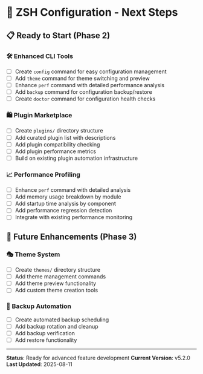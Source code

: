 # 🚀 ZSH Configuration - Next Steps

## 📋 Ready to Start (Phase 2)

### 🛠️ Enhanced CLI Tools
- [ ] Create `config` command for easy configuration management
- [ ] Add `theme` command for theme switching and preview
- [ ] Enhance `perf` command with detailed performance analysis
- [ ] Add `backup` command for configuration backup/restore
- [ ] Create `doctor` command for configuration health checks

### 🛍️ Plugin Marketplace
- [ ] Create `plugins/` directory structure
- [ ] Add curated plugin list with descriptions
- [ ] Add plugin compatibility checking
- [ ] Add plugin performance metrics
- [ ] Build on existing plugin automation infrastructure

### 📈 Performance Profiling
- [ ] Enhance `perf` command with detailed analysis
- [ ] Add memory usage breakdown by module
- [ ] Add startup time analysis by component
- [ ] Add performance regression detection
- [ ] Integrate with existing performance monitoring

## 🎨 Future Enhancements (Phase 3)

### 🎭 Theme System
- [ ] Create `themes/` directory structure
- [ ] Add theme management commands
- [ ] Add theme preview functionality
- [ ] Add custom theme creation tools

### 💾 Backup Automation
- [ ] Create automated backup scheduling
- [ ] Add backup rotation and cleanup
- [ ] Add backup verification
- [ ] Add restore functionality

---

**Status**: Ready for advanced feature development
**Current Version**: v5.2.0
**Last Updated**: 2025-08-11 